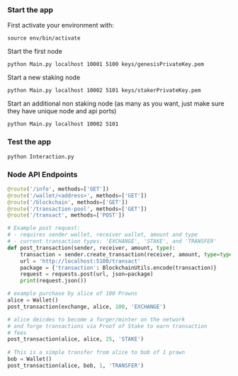 ### Start the app
First activate your environment with:
```
source env/bin/activate
```

Start the first node
```
python Main.py localhost 10001 5100 keys/genesisPrivateKey.pem
```

Start a new staking node
```
python Main.py localhost 10002 5101 keys/stakerPrivateKey.pem 
```

Start an additional non staking node (as many as you want, just make sure they have unique node and api ports)
```
python Main.py localhost 10002 5101
```

### Test the app
```
python Interaction.py
```

### Node API Endpoints
```python
@route('/info', methods=['GET'])
@route('/wallet/<address>', methods=['GET'])
@route('/blockchain', methods=['GET'])
@route('/transaction-pool', methods=['GET'])
@route('/transact', methods=['POST'])

# Example post request:
# - requires sender wallet, receiver wallet, amount and type
# - current transaction types: 'EXCHANGE', 'STAKE', and 'TRANSFER'
def post_transaction(sender, receiver, amount, type):
    transaction = sender.create_transaction(receiver, amount, type=type)
    url = 'http://localhost:5100/transact'
    package = {'transaction': BlockchainUtils.encode(transaction)}
    request = requests.post(url, json=package)
    print(request.json())

# example purchase by alice of 100 Prawns
alice = Wallet()
post_transaction(exchange, alice, 100, 'EXCHANGE')

# alice deicdes to become a forger/minter on the network
# and forge transactions via Proof of Stake to earn transaction
# fees   
post_transaction(alice, alice, 25, 'STAKE')
    
# This is a simple transfer from alice to bob of 1 prawn
bob = Wallet()
post_transaction(alice, bob, 1, 'TRANSFER')
```